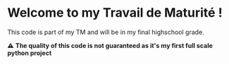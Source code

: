 # Welcome to my Travail de Maturité !

This code is part of my TM and will be in my final highschool grade.

:warning: **The quality of this code is not guaranteed as it's my first full scale python project**
